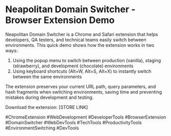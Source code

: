 # Neapolitan Domain Switcher - Browser Extension Demo

Neapolitan Domain Switcher is a Chrome and Safari extension that helps developers, QA testers, and technical teams easily switch between environments. This quick demo shows how the extension works in two ways:

1. Using the popup menu to switch between production (vanilla), staging (strawberry), and development (chocolate) environments
2. Using keyboard shortcuts (Alt+W, Alt+S, Alt+X) to instantly switch between the same environments

The extension preserves your current URL path, query parameters, and hash fragments when switching environments, saving time and preventing mistakes during development and testing.

Download the extension: [STORE LINK]

#ChromeExtension #WebDevelopment #DeveloperTools #BrowserExtension #DomainSwitcher #WebDevTools #TechTools #ProductivityTools #EnvironmentSwitching #DevTools